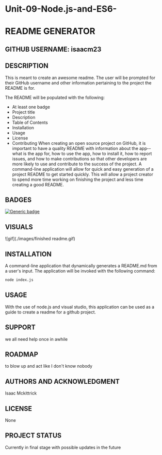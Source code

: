 # Unit-09-Node.js-and-ES6-
# README GENERATOR
## GITHUB USERNAME: isaacm23
## DESCRIPTION
This is meant to create an awesome readme. The user will be prompted for their GitHub username and other information pertaining to the project the README is for.

The README will be populated with the following:

* At least one badge
* Project title
* Description
* Table of Contents
* Installation
* Usage
* License
* Contributing
When creating an open source project on GitHub, it is important to have a quality README with information about the app--what is the app for, how to use the app, how to install it, how to report issues, and how to make contributions so that other developers are more likely to use and contribute to the success of the project. A command-line application will allow for quick and easy generation of a project README to get started quickly. This will allow a project creator to spend more time working on finishing the project and less time creating a good README.

## BADGES 
[![Generic badge](https://img.shields.io/badge/Awesome-Cool-blue.svg)](https://shields.io/)
## VISUALS 
![gif](./images/finished readme.gif)
## INSTALLATION 
A command-line application that dynamically generates a README.md from a user's input. The application will be invoked with the following command:
```sh
node index.js
```
## USAGE 
With the use of node.js and visual studio, this application can be used as a guide to create a readme for a github project.
## SUPPORT 
we all need help once in awhile
## ROADMAP 
to blow up and act like I don't know nobody
## AUTHORS AND ACKNOWLEDGMENT 
Isaac Mckittrick
## LICENSE 
None
## PROJECT STATUS 
Currently in final stage with possible updates in the future 


